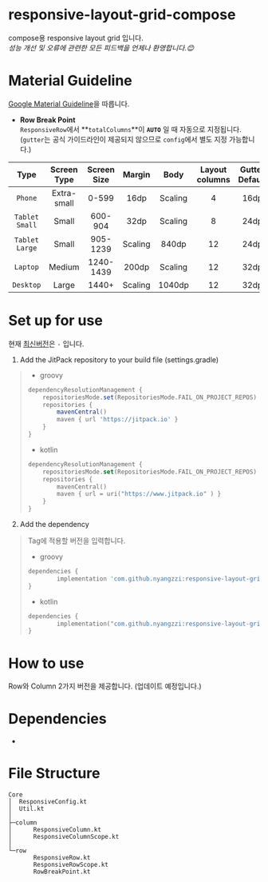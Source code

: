 # responsive-layout-grid-compose
compose용 responsive layout grid 입니다. <br/>
_성능 개선 및 오류에 관련한 모든 피드백을 언제나 환영합니다.😊_


# Material Guideline
[Google Material Guideline](https://m2.material.io/design/layout/responsive-layout-grid.html)을 따릅니다.

* **Row Break Point** <br/>
`ResponsiveRow`에서 **`totalColumns`**이 **`AUTO`** 일 때 자동으로 지정됩니다. <br/>
(`gutter`는 공식 가이드라인이 제공되지 않으므로 `config`에서 별도 지정 가능합니다.)

|Type|Screen Type|Screen Size|Margin|Body|Layout columns|Gutter Default|
|:---:|:---:|:---:|:---:|:---:|:---:|:---:|
|`Phone` | Extra-small | 0-599 | 16dp | Scaling | 4 | 16dp |
|`Tablet Small` | Small | 600-904 | 32dp | Scaling | 8 | 24dp |
|`Tablet Large` | Small | 905-1239 | Scaling | 840dp | 12 | 24dp |
|`Laptop` | Medium | 1240-1439 | 200dp | Scaling | 12 | 32dp |
|`Desktop` | Large | 1440+ | Scaling | 1040dp | 12 | 32dp |

# Set up for use
현재 [최신버전](https://jitpack.io/#nyangzzi/responsive-layout-grid-compose)은 `-` 입니다.

1. Add the JitPack repository to your build file (settings.gradle)
>	* groovy
>	```groovy
>	dependencyResolutionManagement {
>		repositoriesMode.set(RepositoriesMode.FAIL_ON_PROJECT_REPOS)
>		repositories {
>			mavenCentral()
>			maven { url 'https://jitpack.io' }
>		}
>	}
>	```
>
>	* kotlin
>	```kotlin
>	dependencyResolutionManagement {
>		repositoriesMode.set(RepositoriesMode.FAIL_ON_PROJECT_REPOS)
>		repositories {
>			mavenCentral()
>			maven { url = uri("https://www.jitpack.io" ) }
>		}
>	}
>	```

2. Add the dependency 
> Tag에 적용할 버전을 입력합니다.
>	* groovy
>	```groovy
>	dependencies {
>	        implementation 'com.github.nyangzzi:responsive-layout-grid-compose:Tag'
>	}
>	```
>
>	* kotlin
>	```kotlin
>	dependencies {
>	        implementation("com.github.nyangzzi:responsive-layout-grid-compose:Tag")
>	}
>	```

# How to use
Row와 Column 2가지 버전을 제공합니다.
(업데이트 예정입니다.)

# Dependencies
* 

# File Structure
```
Core
│  ResponsiveConfig.kt
│  Util.kt
│  
├─column
│      ResponsiveColumn.kt
│      ResponsiveColumnScope.kt
│      
└─row
       ResponsiveRow.kt
       ResponsiveRowScope.kt
       RowBreakPoint.kt
```


